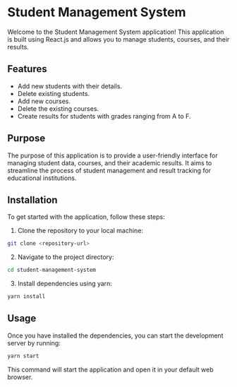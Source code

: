 # Student Management System

Welcome to the Student Management System application! This application is built using React.js and allows you to manage students, courses, and their results.

## Features

- Add new students with their details.
- Delete existing students.
- Add new courses.
- Delete the existing courses.
- Create results for students with grades ranging from A to F.


## Purpose

The purpose of this application is to provide a user-friendly interface for managing student data, courses, and their academic results. It aims to streamline the process of student management and result tracking for educational institutions.

## Installation

To get started with the application, follow these steps:

1. Clone the repository to your local machine:

```bash
git clone <repository-url>
```

2. Navigate to the project directory:

```bash
cd student-management-system
```

3. Install dependencies using yarn:

```bash
yarn install
```

## Usage
Once you have installed the dependencies, you can start the development server by running:

```bash
yarn start
``` 

This command will start the application and open it in your default web browser.

